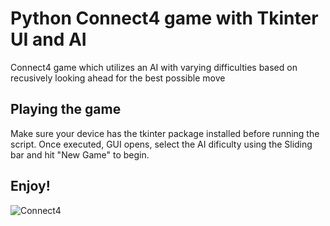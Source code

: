 # Python Connect4 game with Tkinter UI and AI
Connect4 game which utilizes an AI with varying difficulties based on recusively looking ahead for the best possible move

## Playing the game
Make sure your device has the tkinter package installed before running the script.
Once executed, GUI opens, select the AI dificulty using the Sliding bar and hit "New Game" to begin.

## Enjoy!

![Connect4](https://user-images.githubusercontent.com/78878935/148326397-a0551668-3195-4915-880c-bacbe541cac2.png)
